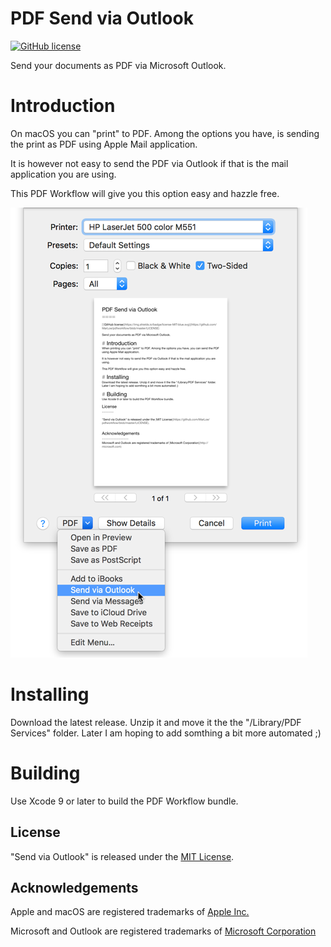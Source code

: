 PDF Send via Outlook
====

[![GitHub license](https://img.shields.io/badge/license-MIT-blue.svg)](https://github.com/MarLoe/pdfworkflow/blob/master/LICENSE)

Send your documents as PDF via Microsoft Outlook.

# Introduction
On macOS you can "print" to PDF. Among the options you have, is sending the print as PDF using Apple Mail application.

It is however not easy to send the PDF via Outlook if that is the mail application you are using.

This PDF Workflow will give you this option easy and hazzle free.

![Print Dialog](Images/Screenshot1.png)

# Installing
Download the latest release. Unzip it and move it the the "/Library/PDF Services" folder.
Later I am hoping to add somthing a bit more automated ;)

# Building
Use Xcode 9 or later to build the PDF Workflow bundle.

License
-------

"Send via Outlook" is released under the [MIT License](https://github.com/MarLoe/pdfworkflow/blob/master/LICENSE).


Acknowledgements
----------------
Apple and macOS are registered trademarks of [Apple Inc.](http://apple.com)

Microsoft and Outlook are registered trademarks of [Microsoft Corporation](http://microsoft.com)
